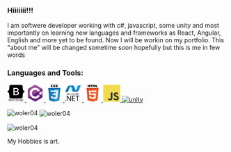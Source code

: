 <h3>Hiiiiiii!!!</h3>
<p>I am softwere developer working with c#, javascript, some unity and most importantly on learning new languages and frameworks as React, Angular, English 
  and more yet to be found. Now I will be workin on my portfolio. This "about me" will be changed sometime soon hopefully but this is me in few words </p> 


<h3 align="left">Languages and Tools:</h3>
<p align="left"><a href="https://getbootstrap.com" target="_blank" rel="noreferrer"> <img src="https://raw.githubusercontent.com/devicons/devicon/master/icons/bootstrap/bootstrap-plain-wordmark.svg" alt="bootstrap" width="40" height="40"/> </a> <a href="https://www.w3schools.com/cs/" target="_blank" rel="noreferrer"> <img src="https://raw.githubusercontent.com/devicons/devicon/master/icons/csharp/csharp-original.svg" alt="csharp" width="40" height="40"/> </a> <a href="https://www.w3schools.com/css/" target="_blank" rel="noreferrer"> <img src="https://raw.githubusercontent.com/devicons/devicon/master/icons/css3/css3-original-wordmark.svg" alt="css3" width="40" height="40"/> </a> <a href="https://dotnet.microsoft.com/" target="_blank" rel="noreferrer"> <img src="https://raw.githubusercontent.com/devicons/devicon/master/icons/dot-net/dot-net-original-wordmark.svg" alt="dotnet" width="40" height="40"/> </a> <a href="https://www.w3.org/html/" target="_blank" rel="noreferrer"> <img src="https://raw.githubusercontent.com/devicons/devicon/master/icons/html5/html5-original-wordmark.svg" alt="html5" width="40" height="40"/> </a> <a href="https://developer.mozilla.org/en-US/docs/Web/JavaScript" target="_blank" rel="noreferrer"> <img src="https://raw.githubusercontent.com/devicons/devicon/master/icons/javascript/javascript-original.svg" alt="javascript" width="40" height="40"/> </a> <a href="https://unity.com/" target="_blank" rel="noreferrer"> <img src="https://www.vectorlogo.zone/logos/unity3d/unity3d-icon.svg" alt="unity" width="40" height="40"/> </a> </p>

<p><img align="left" src="https://github-readme-stats.vercel.app/api/top-langs?username=woler04&show_icons=true&locale=en&layout=compact" alt="woler04" /></p>

<p>&nbsp;<img align="center" src="https://github-readme-stats.vercel.app/api?username=woler04&show_icons=true&locale=en" alt="woler04" /></p>

<p><img align="center" src="https://github-readme-streak-stats.herokuapp.com/?user=woler04&" alt="woler04" /></p>

My Hobbies is art.



<!--
### Hi there 👋
**Woler04/Woler04** is a ✨ _special_ ✨ repository because its `README.md` (this file) appears on your GitHub profile.

Here are some ideas to get you started:

- 🔭 I’m currently working on ...
- 🌱 I’m currently learning ...
- 👯 I’m looking to collaborate on ...
- 🤔 I’m looking for help with ...
- 💬 Ask me about ...
- 📫 How to reach me: ...
- 😄 Pronouns: ...
- ⚡ Fun fact: ...
-->
<!--
### Title 1 :shipit:
## Title 2 :trollface:
# Title 3 :shipit:
Paragraph
<details>
<summary>My top languages</summary>

| Rank | THING-TO-RANK |
|-----:|:-------------:|
|     1| c#            |
|     2|   js          |
|     3|   meow        |
  
</details>

---
> "born to quote forced to think"

---
# Discord text editing be like

**This is bold text**

*This text is italicized*

~~This was mistaken text~~

**This text is _extremely_ important**

***All this text is important***

	A <sub>This is a subscript text</sub>
  
  A <sup>This is a superscript text</sup>
  
  `rgb(9, 105, 218)`
  
  [learn github about me editting](https://docs.github.com/en/get-started/writing-on-github)
  
  
 ![rui cat](https://i.pinimg.com/736x/4f/a7/d4/4fa7d4b1efc30c5a836df8296e738b12.jpg)
  
- [x] #739
- [ ] https://github.com/octo-org/octo-repo/issues/740
- [ ] Add delight to the experience when all tasks are complete :tada:
- [ ] \(Optional) Open a followup issue

```py
print("crazy")
```

-->


